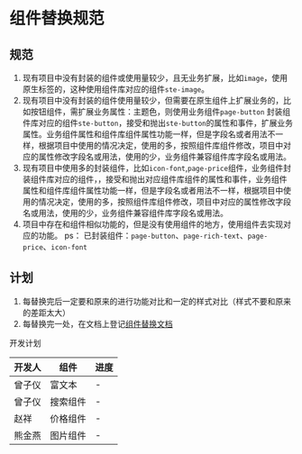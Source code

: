 # 组件替换规范

## 规范
1. 现有项目中没有封装的组件或使用量较少，且无业务扩展，比如`image`，使用原生标签的，这种使用组件库对应的组件`ste-image`。
2. 现有项目中没有封装的组件使用量较少，但需要在原生组件上扩展业务的，比如按钮组件，需扩展业务属性：主题色，则使用业务组件`page-button`
封装组件库对应的组件`ste-button`，接受和抛出`ste-button`的属性和事件，扩展业务属性。业务组件属性和组件库组件属性功能一样，但是字段名或者用法不一样，根据项目中使用的情况决定，使用的多，按照组件库组件修改，项目中对应的属性修改字段名或用法，使用的少，业务组件兼容组件库字段名或用法。
3. 现有项目中使用多的封装组件，比如`icon-font`,`page-price`组件，业务组件封装组件库对应的组件，，接受和抛出对应组件库组件的属性和事件，业务组件属性和组件库组件属性功能一样，但是字段名或者用法不一样，根据项目中使用的情况决定，使用的多，按照组件库组件修改，项目中对应的属性修改字段名或用法，使用的少，业务组件兼容组件库字段名或用法。
4. 项目中存在和组件相似功能的，但是没有使用组件的地方，使用组件去实现对应的功能。
ps： 已封装组件：`page-button`、`page-rich-text`、`page-price`、`icon-font`

## 计划
1. 每替换完后一定要和原来的进行功能对比和一定的样式对比（样式不要和原来的差距太大）
2. 每替换完一处，在文档上登记[组件替换文档](https://doc.weixin.qq.com/sheet/e3_AQ4A_gapABIq6PerAxSRKyl2ps19T?scode=ADUAtwdYAAYLugPgP3AQ4A_gapABI&tab=tkvnm4)

开发计划  

|开发人	|组件		|进度	|
| ---	| ---		| ---	|
|曾子仪	| 富文本		|-		|
|曾子仪	| 搜索组件	|-		|
|赵祥	| 价格组件	|-		|
|熊金燕	| 图片组件	|-		|